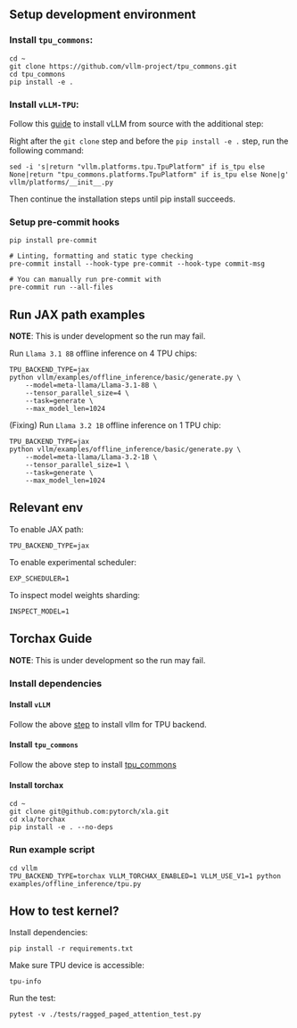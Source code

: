 ## Setup development environment

### Install `tpu_commons`:

```
cd ~
git clone https://github.com/vllm-project/tpu_commons.git
cd tpu_commons
pip install -e .
```

### Install `vLLM-TPU`:

Follow this [guide](https://docs.vllm.ai/en/latest/getting_started/installation/ai_accelerator.html#set-up-using-python) to install vLLM from source with the additional step:

Right after the `git clone` step and before the `pip install -e .` step, run the following command:

```
sed -i 's|return "vllm.platforms.tpu.TpuPlatform" if is_tpu else None|return "tpu_commons.platforms.TpuPlatform" if is_tpu else None|g' vllm/platforms/__init__.py
```

Then continue the installation steps until pip install succeeds.

### Setup pre-commit hooks

```
pip install pre-commit

# Linting, formatting and static type checking
pre-commit install --hook-type pre-commit --hook-type commit-msg

# You can manually run pre-commit with
pre-commit run --all-files
```

## Run JAX path examples

**NOTE**: This is under development so the run may fail.

Run `Llama 3.1 8B` offline inference on 4 TPU chips:

```
TPU_BACKEND_TYPE=jax
python vllm/examples/offline_inference/basic/generate.py \
    --model=meta-llama/Llama-3.1-8B \
    --tensor_parallel_size=4 \
    --task=generate \
    --max_model_len=1024
```

(Fixing) Run `Llama 3.2 1B` offline inference on 1 TPU chip:

```
TPU_BACKEND_TYPE=jax
python vllm/examples/offline_inference/basic/generate.py \
    --model=meta-llama/Llama-3.2-1B \
    --tensor_parallel_size=1 \
    --task=generate \
    --max_model_len=1024
```

## Relevant env

To enable JAX path:

```
TPU_BACKEND_TYPE=jax
```

To enable experimental scheduler:

```
EXP_SCHEDULER=1
```

To inspect model weights sharding:

```
INSPECT_MODEL=1
```

## Torchax Guide

**NOTE**: This is under development so the run may fail.

### Install dependencies

#### Install `vLLM`

Follow the above [step](#install-vllm-tpu) to install vllm for TPU backend.

#### Install `tpu_commons`

Follow the above step to install [tpu_commons](#install-tpu_commons)

#### Install torchax

```
cd ~
git clone git@github.com:pytorch/xla.git
cd xla/torchax
pip install -e . --no-deps
```

### Run example script

```
cd vllm
TPU_BACKEND_TYPE=torchax VLLM_TORCHAX_ENABLED=1 VLLM_USE_V1=1 python examples/offline_inference/tpu.py
```

## How to test kernel?

Install dependencies:

```
pip install -r requirements.txt
```

Make sure TPU device is accessible:

```
tpu-info
```

Run the test:

```
pytest -v ./tests/ragged_paged_attention_test.py
```
